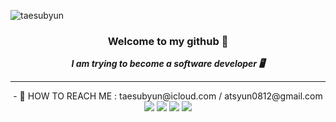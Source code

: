 ![taesubyun](https://user-images.githubusercontent.com/72742121/133242167-8fbf7581-17d1-4052-9c0b-6ac9e69b5e99.png)


<div align="center">


### Welcome to my github 🙌 
***I am trying to become a software developer 🖥***
<hr />
- 📮  HOW TO REACH ME : taesubyun@icloud.com / atsyun0812@gmail.com <br /><a href="www.facebook.com/taesubyun0812" target="_blank"><img src="https://img.shields.io/badge/facebook-1877F2?style=flat-square&logo=FACEBOOK&logoColor=white"/></a>
<a href="www.linkedin.com/in/taesub-yun-51baa9220" target="_blank"><img src="https://img.shields.io/badge/linkedin-1877F2?style=flat-square&logo=linkedin&logoColor=white"/></a>
<a href="https://github.com/taesubyun/taesubyun" target="_blank"><img src="https://img.shields.io/badge/github-171010?style=flat-square&logo=github&logoColor=white"/></a>
<a href="https://www.instagram.com/tsyun0812/" target="_blank"><img src="https://img.shields.io/badge/instagram-5851DB?style=flat- square&logo=instagram&logoColor=pink"/></a>

</div>

<!-- 


![HTML5](https://img.shields.io/badge/html5-%23E34F26.svg?style=for-the-badge&logo=html5&logoColor=white)
![CSS3](https://img.shields.io/badge/css3-%231572B6.svg?style=for-the-badge&logo=css3&logoColor=white)
![JavaScript](https://img.shields.io/badge/javascript-%23323330.svg?style=for-the-badge&logo=javascript&logoColor=%23F7DF1E)
![React Native](https://img.shields.io/badge/react_native-%2320232a.svg?style=for-the-badge&logo=react&logoColor=%2361DAFB)
![Gmail](https://img.shields.io/badge/Gmail-D14836?style=for-the-badge&logo=gmail&logoColor=white)
![Facebook](https://img.shields.io/badge/Facebook-%231877F2.svg?style=for-the-badge&logo=Facebook&logoColor=white)
![GitHub](https://img.shields.io/badge/github-%23121011.svg?style=for-the-badge&logo=github&logoColor=white)
![Notion](https://img.shields.io/badge/Notion-%23000000.svg?style=for-the-badge&logo=notion&logoColor=white)
![Coursera](https://img.shields.io/badge/Coursera-%230056D2.svg?style=for-the-badge&logo=Coursera&logoColor=white)

 -->

<!-- 뺼 지 말 지 일 단 보 류
[![Ashutosh's github activity graph](https://activity-graph.herokuapp.com/graph?username=TAESUBYUN&bg_color=2e2c2f&color=b2ff9e&line=ffffff&point=d1495b&theme=rogue)](https://github.com/ashutosh00710/github-readme-activity-graph)
 -->



